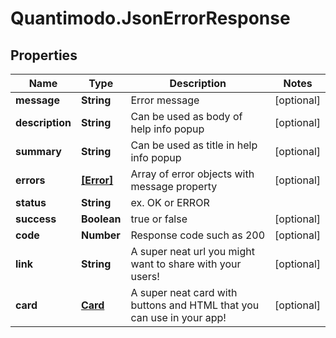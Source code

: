 # Quantimodo.JsonErrorResponse

## Properties
Name | Type | Description | Notes
------------ | ------------- | ------------- | -------------
**message** | **String** | Error message | [optional] 
**description** | **String** | Can be used as body of help info popup | [optional] 
**summary** | **String** | Can be used as title in help info popup | [optional] 
**errors** | [**[Error]**](Error.md) | Array of error objects with message property | [optional] 
**status** | **String** | ex. OK or ERROR | 
**success** | **Boolean** | true or false | [optional] 
**code** | **Number** | Response code such as 200 | [optional] 
**link** | **String** | A super neat url you might want to share with your users! | [optional] 
**card** | [**Card**](Card.md) | A super neat card with buttons and HTML that you can use in your app! | [optional] 



